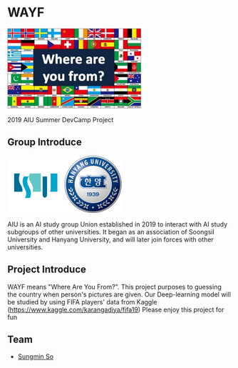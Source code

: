 # WAYF

<img src="./Medias/wayf.jpg" />

2019 AIU Summer DevCamp Project


## Group Introduce

<img align="left" src="./Medias/SSU_symbol_basic_png.jpg" width=128 height=128 />
<img src="./Medias/HYU_symbol_basic_png.png" width=128 height=128 />

AIU is an AI study group Union established in 2019 to interact with AI study subgroups of other universities.
It began as an association of Soongsil University and Hanyang University, and will later join forces with other universities.

## Project Introduce

WAYF means "Where Are You From?". 
This project purposes to guessing the country when person's pictures are given.
Our Deep-learning model will be studied by using FIFA players' data from Kaggle (https://www.kaggle.com/karangadiya/fifa19)
Please enjoy this project for fun


## Team

  * [Sungmin So](https://github.com/SungminSo)
